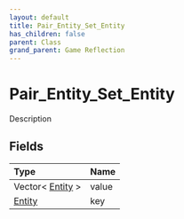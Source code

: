 ```yaml
---
layout: default
title: Pair_Entity_Set_Entity
has_children: false
parent: Class
grand_parent: Game Reflection
---
```

# Pair_Entity_Set_Entity
Description 

## Fields
| Type | Name |
|:-------------|:--------------|
| Vector< [Entity](/game-reflection/classes/entity.md) > | value |
| [Entity](/game-reflection/classes/entity.md) | key |

